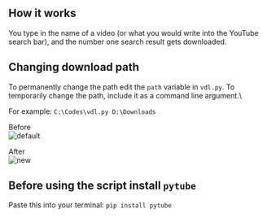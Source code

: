 ## How it works
You type in the name of a video (or what you would write into the YouTube search bar), and the number one search result gets downloaded.

## Changing download path
To permanently change the path edit the `path` variable in `vdl.py`. To temporarily change the path, include it as a command line argument.\

For example: 
```C:\Codes\vdl.py D:\Downloads```

Before\
![default](https://i.imgur.com/kUyk0d5.png "Default path")

After\
![new](https://i.imgur.com/JAwF3VH.png "New path")

## Before using the script install `pytube`
Paste this into your terminal: `pip install pytube`

